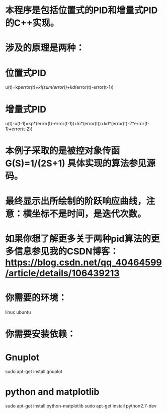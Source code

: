 # 本程序是包括位置式的PID和增量式PID的C++实现。
# 涉及的原理是两种：
# 位置式PID
u(t)=kp*error(t)+ki(sum(error))+kd*(error(t)-error(t-1))
# 增量式PID
u(t)-u(t-1)=kp*(error(t)-error(t-1))+ki*(error(t))+kd*(error(t)-2*error(t-1)+error(t-2))
# 本例子采取的是被控对象传函G(S)=1/(2S+1)  具体实现的算法参见源码。
# 最终显示出所绘制的阶跃响应曲线，注意：横坐标不是时间，是迭代次数。
# 如果你想了解更多关于两种pid算法的更多信息参见我的CSDN博客：https://blog.csdn.net/qq_40464599/article/details/106439213
# 你需要的环境：
 linux ubuntu
# 你需要安装依赖：
# Gnuplot
sudo apt-get install gnuplot
# python and matplotlib
sudo apt-get install python-matplotlib
sudo apt-get install python2.7-dev
